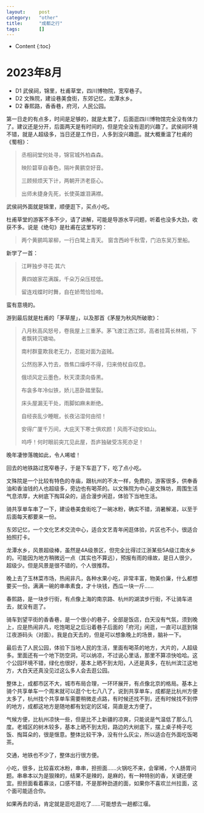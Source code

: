 ```yaml
---
layout:		post
category:	"other"
title:		"成都之行"
tags:		[]
---
```

- Content
{:toc}


# 2023年8月

- D1 武侯祠，锦里，杜甫草堂，四川博物院，宽窄巷子。
- D2 文殊院，建设巷美食街，东郊记忆，龙潭水乡。
- D2 春熙路，香香巷，府河，人民公园。



第一日走的有点多，时间是足够的，就是太累了，后面逛四川博物馆完全没有体力了。建议还是分开，后面两天是有时间的，但是完全没有逛的兴趣了。武侯祠环境不错，就是人超级多，当日还是工作日，人多到没兴趣逛。就大概重温了杜甫的《蜀相》：

> 丞相祠堂何处寻，锦官城外柏森森。
>
> 映阶碧草自春色，隔叶黄鹂空好音。
>
> 三顾频烦天下计，两朝开济老臣心。
>
> 出师未捷身先死，长使英雄泪满襟。

武侯祠外面就是锦里，顺便逛下，买点小吃。



杜甫草堂的游客不多不少，请了讲解，可能是导游水平问题，听着也没多大劲，收获不多。说是《绝句》是杜甫在这里写的：

> 两个黄鹂鸣翠柳，一行白鹭上青天。
> 窗含西岭千秋雪，门泊东吴万里船。

新学了一首：

> 江畔独步寻花·其六
>
> 黄四娘家花满蹊，千朵万朵压枝低。
>
> 留连戏蝶时时舞，自在娇莺恰恰啼。

蛮有意境的。

游到最后就是杜甫的「茅草屋」，以及那首《茅屋为秋风所破歌》：

> 八月秋高风怒号，卷我屋上三重茅。茅飞渡江洒江郊，高者挂罥长林梢，下者飘转沉塘坳。
>
> 南村群童欺我老无力，忍能对面为盗贼。
>
> 公然抱茅入竹去，唇焦口燥呼不得，归来倚杖自叹息。
>
> 俄顷风定云墨色，秋天漠漠向昏黑。
>
> 布衾多年冷似铁，娇儿恶卧踏里裂。
>
> 床头屋漏无干处，雨脚如麻未断绝。
>
> 自经丧乱少睡眠，长夜沾湿何由彻！
>
> 安得广厦千万间，大庇天下寒士俱欢颜！风雨不动安如山。
>
> 呜呼！何时眼前突兀见此屋，吾庐独破受冻死亦足！

晚年凄惨落魄如此，令人唏嘘！



回去的地铁路过宽窄巷子，于是下车逛了下，吃了点小吃。



文殊院是一个比较有特色的寺庙，跟杭州的不太一样，免费的，游客很多，供奉香油和香油钱的人也超级多，旁边也有喝茶的。以文殊院为中心是文殊坊，周围生活气息浓厚，大树底下掏耳朵的，适合漫步闲逛，体验下当地生活。

骑共享单车串了一下，建设巷美食街吃了一碗冰粉，确实不错，消暑解渴，以至于后面每天都要来一份。

东郊记忆，一个文化艺术交流中心，适合文艺青年闲逛体验，片区也不小，很适合拍照打卡。

龙潭水乡，风景超级棒，虽然是4A级景区，但完全比得过江浙某些5A级江南水乡的。可能因为地方稍微远一点（其实也不算远），预报有雨的缘故，是日人很少，超级少。但是风景是很不错的，个人很推荐。

晚上去了玉林菜市场，热闹非凡，各种水果小吃，非常丰富，物美价廉，什么都想要买一份。满满一碗的串串素食，才十块钱，西瓜一块一斤……

春熙路，是一块步行街，有点像上海的南京路、杭州的湖滨步行街，不让骑车进去，就没有逛了。

骑车到望平街的香香巷，是一个很小的巷子，全部是饭店，白天没有气氛，须到晚上，应是热闹非凡，吃饱喝足之后沿着巷子后面的「府河」闲逛，一直可以逛到锦江夜游码头（对面）。我是白天去的，但是可以想象晚上的场景，脑补一下。

最后去了人民公园，体验下当地人民的生活，里面有喝茶的地方，大片的，人超级多。里面还有一个地下防空洞，可以纳凉，不过说心里话，那里不算凉快哈哈。这个公园环境不错，绿化也很好，基本上晒不到太阳，人还是真多，在杭州滨江这地方，大白天还真没见过这么多人会去逛公园。



整体上，成都市区不大，城市布局合理，一环环展开，有点像北京的格局。基本上骑个共享单车一个周末就可以逛个七七八八了，说到共享单车，成都是比杭州方便太多了，杭州找个共享单车需要稍微走点路，有时候还找不到，还有时候找不到停的地方，成都这地方是随地都有划定的区域，简直是太方便了。

气候方便，比杭州凉快一些，但是比不上新疆的凉爽，只能说是气温低了那么几度。老城区的树木较多，基本上晒不到太阳，路边的大树底下，摆上桌子椅子吃饭、掏耳朵的，很是惬意。整体比较干净，没有什么灰尘，所以适合在外面吃饭喝茶。

交通，地铁也不少了，整体出行很方便。

小吃，很多，比较喜欢冰粉，串串，担担面……火锅吃不来，会窜稀，个人肠胃问题。串串本以为是狠辣的，结果不是辣的，是麻的，有一种特别的香，关键还便宜。担担面看着寡淡，口感不错，不是那种劲道的面，如果你不喜欢兰州拉面，这个面可能适合你。



如果再去的话，肯定就是逛吃逛吃了……可能想去一趟都江堰。



